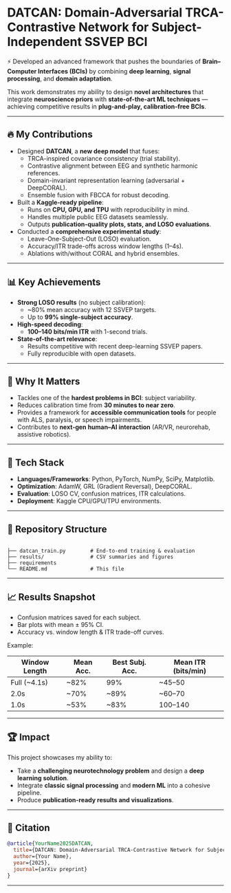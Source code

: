 # DATCAN: Domain-Adversarial TRCA-Contrastive Network for Subject-Independent SSVEP BCI

⚡ Developed an advanced framework that pushes the boundaries of **Brain–Computer Interfaces (BCIs)** by combining **deep learning**, **signal processing**, and **domain adaptation**.

This work demonstrates my ability to design **novel architectures** that integrate **neuroscience priors** with **state-of-the-art ML techniques** — achieving competitive results in **plug-and-play, calibration-free BCIs**.

---

## 🔥 My Contributions
- Designed **DATCAN**, a **new deep model** that fuses:
  - TRCA-inspired covariance consistency (trial stability).
  - Contrastive alignment between EEG and synthetic harmonic references.
  - Domain-invariant representation learning (adversarial + DeepCORAL).
  - Ensemble fusion with FBCCA for robust decoding.
- Built a **Kaggle-ready pipeline**:  
  - Runs on **CPU, GPU, and TPU** with reproducibility in mind.  
  - Handles multiple public EEG datasets seamlessly.  
  - Outputs **publication-quality plots, stats, and LOSO evaluations**.
- Conducted a **comprehensive experimental study**:  
  - Leave-One-Subject-Out (LOSO) evaluation.  
  - Accuracy/ITR trade-offs across window lengths (1–4s).  
  - Ablations with/without CORAL and hybrid ensembles.

---

## 📊 Key Achievements
- **Strong LOSO results** (no subject calibration):  
  - ~80% mean accuracy with 12 SSVEP targets.  
  - Up to **99% single-subject accuracy**.  
- **High-speed decoding**:  
  - **100–140 bits/min ITR** with 1-second trials.  
- **State-of-the-art relevance**:  
  - Results competitive with recent deep-learning SSVEP papers.  
  - Fully reproducible with open datasets.

---

## 🧠 Why It Matters
- Tackles one of the **hardest problems in BCI**: subject variability.  
- Reduces calibration time from **30 minutes to near zero**.  
- Provides a framework for **accessible communication tools** for people with ALS, paralysis, or speech impairments.  
- Contributes to **next-gen human–AI interaction** (AR/VR, neurorehab, assistive robotics).

---

## 🚀 Tech Stack
- **Languages/Frameworks**: Python, PyTorch, NumPy, SciPy, Matplotlib.  
- **Optimization**: AdamW, GRL (Gradient Reversal), DeepCORAL.  
- **Evaluation**: LOSO CV, confusion matrices, ITR calculations.  
- **Deployment**: Kaggle CPU/GPU/TPU environments.

---

## 📂 Repository Structure
```

├── datcan_train.py        # End-to-end training & evaluation
├── results/               # CSV summaries and figures
├── requirements
└── README.md              # This file

````

---

## 📈 Results Snapshot
- Confusion matrices saved for each subject.
- Bar plots with mean ± 95% CI.
- Accuracy vs. window length & ITR trade-off curves.

Example:

| Window Length | Mean Acc. | Best Subj. Acc. | Mean ITR (bits/min) |
|---------------|-----------|-----------------|----------------------|
| Full (~4.1s)  | ~82%      | 99%             | ~45–50              |
| 2.0s          | ~70%      | ~89%            | ~60–70              |
| 1.0s          | ~53%      | ~83%            | 100–140             |

---

## 🏆 Impact
This project showcases my ability to:
- Take a **challenging neurotechnology problem** and design a **deep learning solution**.  
- Integrate **classic signal processing** and **modern ML** into a cohesive pipeline.  
- Produce **publication-ready results and visualizations**.  

---

## 📖 Citation
```bibtex
@article{YourName2025DATCAN,
  title={DATCAN: Domain-Adversarial TRCA-Contrastive Network for Subject-Independent SSVEP BCI},
  author={Your Name},
  year={2025},
  journal={arXiv preprint}
}
````

---

````

